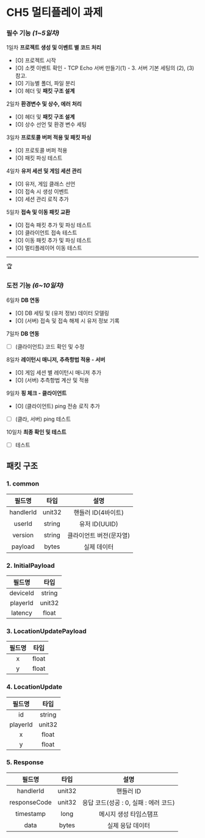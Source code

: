 # CH5 멀티플레이 과제

### **필수 기능 *(1~5일차)***

1일차 **프로젝트 생성 및 이벤트 별 코드 처리**

- [O]  프로젝트 시작
- [O]  소켓 이벤트 확인 - TCP Echo 서버 만들기(1) - 3. 서버 기본 세팅의 (2), (3) 참고.
- [O]  기능별 폴더, 파일 분리
- [O]  헤더 및 **패킷 구조 설계**

2일차 **환경변수 및 상수, 에러 처리**

- [O]  헤더 및 **패킷 구조 설계**
- [O]  상수 선언 및 환경 변수 세팅

3일차 **프로토콜 버퍼 적용 및 패킷 파싱**

- [O]  프로토콜 버퍼 적용
- [O]  패킷 파싱 테스트

4일차 **유저 세션 및 게임 세션 관리**

- [O]  유저, 게임 클래스 선언
- [O]  접속 시 생성 이벤트
- [O]  세션 관리 로직 추가

5일차 **접속 및 이동 패킷 교환**

- [O]  접속 패킷 추가 및 파싱 테스트
- [O]  클라이언트 접속 테스트
- [O]  이동 패킷 추가 및 파싱 테스트
- [O]  멀티플레이어 이동 테스트

---

<aside>
🏆

### **도전 기능 *(6~10일차)***

6일차 **DB 연동**

- [O]  DB 세팅 및 (유저 정보) 데이터 모델링
- [O]  (서버) 접속 및 접속 해제 시 유저 정보 기록

7일차 **DB 연동**

- [ ]  (클라이언트) 코드 확인 및 수정

8일차 **레이턴시 매니저, 추측항법 적용 - 서버**

- [O]  게임 세션 별 레이턴시 매니저 추가
- [O]  (서버) 추측항법 계산 및 적용

9일차 **핑 체크 - 클라이언트**

- [O]  (클라이언트) ping 전송 로직 추가
- [ ]  (클라, 서버) ping 테스트

10일차 **최종 확인 및 테스트**

- [ ]  테스트
</aside>

## 패킷 구조
### 1. common
|필드명|타입|설명|
|:---:|:---:|:---:|
|handlerId|unit32|핸들러 ID(4바이트)|
|userId|string|유저 ID(UUID)|
|version|string|클라이언트 버전(문자열)|
|payload|bytes|실제 데이터|

### 2. InitialPayload
|필드명|타입|
|:---:|:---:|
|deviceId|string|
|playerId|unit32|
|latency|float|

### 3. LocationUpdatePayload
|필드명|타입|
|:---:|:---:|
|x|float|
|y|float|

### 4. LocationUpdate
|필드명|타입|
|:---:|:---:|
|id|string|
|playerId|unit32|
|x|float|
|y|float|

### 5. Response
|필드명|타입|설명|
|:---:|:---:|:---:|
|handlerId|unit32|핸들러 ID|
|responseCode|unit32|응답 코드(성공 : 0, 실패 : 에러 코드)|
|timestamp|long|메시지 생성 타임스탬프|
|data|bytes|실제 응답 데이터|
